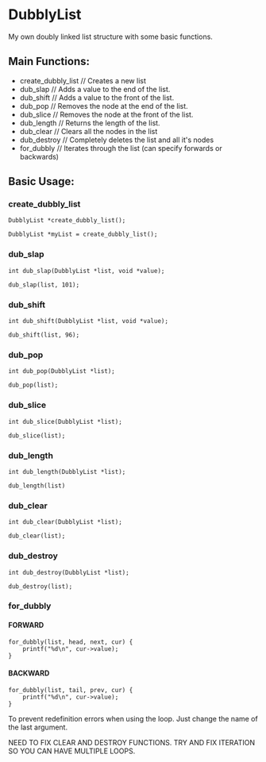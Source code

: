 # DubblyList
My own doubly linked list structure with some basic functions.

<h2>Main Functions:</h2>

- create_dubbly_list //      Creates a new list
- dub_slap           //      Adds a value to the end of the list.
- dub_shift          //      Adds a value to the front of the list.
- dub_pop            //      Removes the node at the end of the list.
- dub_slice          //      Removes the node at the front of the list.
- dub_length         //      Returns the length of the list.
- dub_clear          //      Clears all the nodes in the list
- dub_destroy        //      Completely deletes the list and all it's nodes
- for_dubbly         //      Iterates through the list (can specify forwards or backwards)


<h2>Basic Usage:</h2>

<h3>create_dubbly_list</h3>

`DubblyList *create_dubbly_list();`

`DubblyList *myList = create_dubbly_list();`

<h3>dub_slap</h3>

`int dub_slap(DubblyList *list, void *value);`

`dub_slap(list, 101);`

<h3>dub_shift</h3>

`int dub_shift(DubblyList *list, void *value);`

`dub_shift(list, 96);`

<h3>dub_pop</h3>

`int dub_pop(DubblyList *list);`

`dub_pop(list);`

<h3>dub_slice</h3>

`int dub_slice(DubblyList *list);`

`dub_slice(list);`

<h3>dub_length</h3>

`int dub_length(DubblyList *list);`

`dub_length(list)`

<h3>dub_clear</h3>

`int dub_clear(DubblyList *list);`

`dub_clear(list);`

<h3>dub_destroy</h3>

`int dub_destroy(DubblyList *list);`

`dub_destroy(list);`

<h3>for_dubbly</h3>
<h4>FORWARD</h4>

```
for_dubbly(list, head, next, cur) {
    printf("%d\n", cur->value);
}
```

<h4>BACKWARD</h4>

```
for_dubbly(list, tail, prev, cur) {
    printf("%d\n", cur->value);
}
```

To prevent redefinition errors when using the loop. Just change the name of the last argument.

NEED TO FIX CLEAR AND DESTROY FUNCTIONS.
TRY AND FIX ITERATION SO YOU CAN HAVE MULTIPLE LOOPS.
